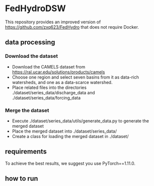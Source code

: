 # FedHydroDSW
This repository provides an improved version of https://github.com/zxq623/FedHydro that does not require Docker.
## data processing

### Download the dataset
- Download the CAMELS dataset from https://ral.ucar.edu/solutions/products/camels
- Choose one region and select seven basins from it as data-rich watersheds, and one as a data-scarce watershed.
- Place related files into the directories ./dataset/series_data/discharge_data and ./dataset/series_data/forcing_data
### Merge the dataset
- Execute ./dataset/series_data/utils/generate_data.py to generate the merged dataset
- Place the merged dataset into ./dataset/series_data/
- Create a class for loading the merged dataset in ./dataset/

## requirements
To achieve the best results, we suggest you use PyTorch==1.11.0.
## how to run


